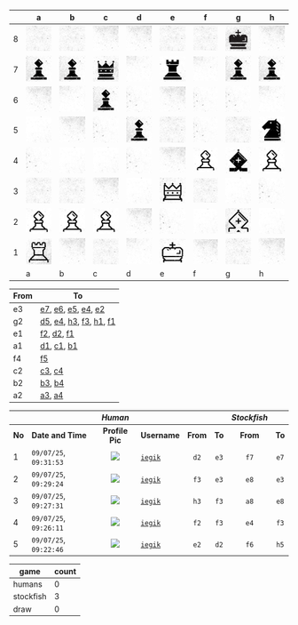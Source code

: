 |   | a | b | c | d | e | f | g | h |
|---|---|---|---|---|---|---|---|---|
| 8 | ![piece](./pieces/style-2/bg-4.jpg) | ![piece](./pieces/style-2/bg-4.jpg) | ![piece](./pieces/style-2/bg-5.jpg) | ![piece](./pieces/style-2/bg-5.jpg) | ![piece](./pieces/style-2/bg-4.jpg) | ![piece](./pieces/style-2/bg-4.jpg) | ![piece](./pieces/style-2/king-b.jpg) | ![piece](./pieces/style-2/bg-5.jpg) |
| 7 | ![piece](./pieces/style-2/pawn-b.jpg) | ![piece](./pieces/style-2/pawn-b.jpg) | ![piece](./pieces/style-2/queen-b.jpg) | ![piece](./pieces/style-2/bg-3.jpg) | ![piece](./pieces/style-2/rook-b.jpg) | ![piece](./pieces/style-2/bg-3.jpg) | ![piece](./pieces/style-2/pawn-b.jpg) | ![piece](./pieces/style-2/pawn-b.jpg) |
| 6 | ![piece](./pieces/style-2/bg-5.jpg) | ![piece](./pieces/style-2/bg-3.jpg) | ![piece](./pieces/style-2/pawn-b.jpg) | ![piece](./pieces/style-2/bg-2.jpg) | ![piece](./pieces/style-2/bg-5.jpg) | ![piece](./pieces/style-2/bg-2.jpg) | ![piece](./pieces/style-2/bg-2.jpg) | ![piece](./pieces/style-2/bg-3.jpg) |
| 5 | ![piece](./pieces/style-2/bg-1.jpg) | ![piece](./pieces/style-2/bg-5.jpg) | ![piece](./pieces/style-2/bg-2.jpg) | ![piece](./pieces/style-2/pawn-b.jpg) | ![piece](./pieces/style-2/bg-4.jpg) | ![piece](./pieces/style-2/bg-2.jpg) | ![piece](./pieces/style-2/bg-4.jpg) | ![piece](./pieces/style-2/knight-b.jpg) |
| 4 | ![piece](./pieces/style-2/bg-2.jpg) | ![piece](./pieces/style-2/bg-1.jpg) | ![piece](./pieces/style-2/bg-1.jpg) | ![piece](./pieces/style-2/bg-2.jpg) | ![piece](./pieces/style-2/bg-5.jpg) | ![piece](./pieces/style-2/pawn-w.jpg) | ![piece](./pieces/style-2/bishop-b.jpg) | ![piece](./pieces/style-2/pawn-w.jpg) |
| 3 | ![piece](./pieces/style-2/bg-4.jpg) | ![piece](./pieces/style-2/bg-4.jpg) | ![piece](./pieces/style-2/bg-5.jpg) | ![piece](./pieces/style-2/bg-1.jpg) | ![piece](./pieces/style-2/queen-w.jpg) | ![piece](./pieces/style-2/bg-4.jpg) | ![piece](./pieces/style-2/bg-1.jpg) | ![piece](./pieces/style-2/bg-2.jpg) |
| 2 | ![piece](./pieces/style-2/pawn-w.jpg) | ![piece](./pieces/style-2/pawn-w.jpg) | ![piece](./pieces/style-2/pawn-w.jpg) | ![piece](./pieces/style-2/bg-5.jpg) | ![piece](./pieces/style-2/bg-2.jpg) | ![piece](./pieces/style-2/bg-1.jpg) | ![piece](./pieces/style-2/bishop-w.jpg) | ![piece](./pieces/style-2/bg-1.jpg) |
| 1 | ![piece](./pieces/style-2/rook-w.jpg) | ![piece](./pieces/style-2/bg-5.jpg) | ![piece](./pieces/style-2/bg-4.jpg) | ![piece](./pieces/style-2/bg-3.jpg) | ![piece](./pieces/style-2/king-w.jpg) | ![piece](./pieces/style-2/bg-5.jpg) | ![piece](./pieces/style-2/bg-4.jpg) | ![piece](./pieces/style-2/bg-5.jpg) |
|   | a | b | c | d | e | f | g | h |


| From |  To  |
|------|------|
|  e3  | [e7](https://github.com/tanishq-singh-2407/readme-chess/issues/new?title=chess_move_e3e7&labels=make+move&body=Just+push+%27Submit+new+issue%27.+You+don%27t+need+to+do+anything+else.), [e6](https://github.com/tanishq-singh-2407/readme-chess/issues/new?title=chess_move_e3e6&labels=make+move&body=Just+push+%27Submit+new+issue%27.+You+don%27t+need+to+do+anything+else.), [e5](https://github.com/tanishq-singh-2407/readme-chess/issues/new?title=chess_move_e3e5&labels=make+move&body=Just+push+%27Submit+new+issue%27.+You+don%27t+need+to+do+anything+else.), [e4](https://github.com/tanishq-singh-2407/readme-chess/issues/new?title=chess_move_e3e4&labels=make+move&body=Just+push+%27Submit+new+issue%27.+You+don%27t+need+to+do+anything+else.), [e2](https://github.com/tanishq-singh-2407/readme-chess/issues/new?title=chess_move_e3e2&labels=make+move&body=Just+push+%27Submit+new+issue%27.+You+don%27t+need+to+do+anything+else.) |
|  g2  | [d5](https://github.com/tanishq-singh-2407/readme-chess/issues/new?title=chess_move_g2d5&labels=make+move&body=Just+push+%27Submit+new+issue%27.+You+don%27t+need+to+do+anything+else.), [e4](https://github.com/tanishq-singh-2407/readme-chess/issues/new?title=chess_move_g2e4&labels=make+move&body=Just+push+%27Submit+new+issue%27.+You+don%27t+need+to+do+anything+else.), [h3](https://github.com/tanishq-singh-2407/readme-chess/issues/new?title=chess_move_g2h3&labels=make+move&body=Just+push+%27Submit+new+issue%27.+You+don%27t+need+to+do+anything+else.), [f3](https://github.com/tanishq-singh-2407/readme-chess/issues/new?title=chess_move_g2f3&labels=make+move&body=Just+push+%27Submit+new+issue%27.+You+don%27t+need+to+do+anything+else.), [h1](https://github.com/tanishq-singh-2407/readme-chess/issues/new?title=chess_move_g2h1&labels=make+move&body=Just+push+%27Submit+new+issue%27.+You+don%27t+need+to+do+anything+else.), [f1](https://github.com/tanishq-singh-2407/readme-chess/issues/new?title=chess_move_g2f1&labels=make+move&body=Just+push+%27Submit+new+issue%27.+You+don%27t+need+to+do+anything+else.) |
|  e1  | [f2](https://github.com/tanishq-singh-2407/readme-chess/issues/new?title=chess_move_e1f2&labels=make+move&body=Just+push+%27Submit+new+issue%27.+You+don%27t+need+to+do+anything+else.), [d2](https://github.com/tanishq-singh-2407/readme-chess/issues/new?title=chess_move_e1d2&labels=make+move&body=Just+push+%27Submit+new+issue%27.+You+don%27t+need+to+do+anything+else.), [f1](https://github.com/tanishq-singh-2407/readme-chess/issues/new?title=chess_move_e1f1&labels=make+move&body=Just+push+%27Submit+new+issue%27.+You+don%27t+need+to+do+anything+else.) |
|  a1  | [d1](https://github.com/tanishq-singh-2407/readme-chess/issues/new?title=chess_move_a1d1&labels=make+move&body=Just+push+%27Submit+new+issue%27.+You+don%27t+need+to+do+anything+else.), [c1](https://github.com/tanishq-singh-2407/readme-chess/issues/new?title=chess_move_a1c1&labels=make+move&body=Just+push+%27Submit+new+issue%27.+You+don%27t+need+to+do+anything+else.), [b1](https://github.com/tanishq-singh-2407/readme-chess/issues/new?title=chess_move_a1b1&labels=make+move&body=Just+push+%27Submit+new+issue%27.+You+don%27t+need+to+do+anything+else.) |
|  f4  | [f5](https://github.com/tanishq-singh-2407/readme-chess/issues/new?title=chess_move_f4f5&labels=make+move&body=Just+push+%27Submit+new+issue%27.+You+don%27t+need+to+do+anything+else.) |
|  c2  | [c3](https://github.com/tanishq-singh-2407/readme-chess/issues/new?title=chess_move_c2c3&labels=make+move&body=Just+push+%27Submit+new+issue%27.+You+don%27t+need+to+do+anything+else.), [c4](https://github.com/tanishq-singh-2407/readme-chess/issues/new?title=chess_move_c2c4&labels=make+move&body=Just+push+%27Submit+new+issue%27.+You+don%27t+need+to+do+anything+else.) |
|  b2  | [b3](https://github.com/tanishq-singh-2407/readme-chess/issues/new?title=chess_move_b2b3&labels=make+move&body=Just+push+%27Submit+new+issue%27.+You+don%27t+need+to+do+anything+else.), [b4](https://github.com/tanishq-singh-2407/readme-chess/issues/new?title=chess_move_b2b4&labels=make+move&body=Just+push+%27Submit+new+issue%27.+You+don%27t+need+to+do+anything+else.) |
|  a2  | [a3](https://github.com/tanishq-singh-2407/readme-chess/issues/new?title=chess_move_a2a3&labels=make+move&body=Just+push+%27Submit+new+issue%27.+You+don%27t+need+to+do+anything+else.), [a4](https://github.com/tanishq-singh-2407/readme-chess/issues/new?title=chess_move_a2a4&labels=make+move&body=Just+push+%27Submit+new+issue%27.+You+don%27t+need+to+do+anything+else.) |


|||_Human_||||_Stockfish_||
|-|-|:-:|-|:-:|:-:|:-:|:-:|
|**No**|**Date and Time**|**Profile Pic**|**Username**|**From**|**To**|**From**|**To**|
|1|`09/07/25`, `09:31:53`|<img src="https://github.com/iegik.png" height="50px" /> | [`iegik`](https://github.com/iegik)|`d2`|`e3`|`f7`|`e7`|
|2|`09/07/25`, `09:29:24`|<img src="https://github.com/iegik.png" height="50px" /> | [`iegik`](https://github.com/iegik)|`f3`|`e3`|`e8`|`e3`|
|3|`09/07/25`, `09:27:31`|<img src="https://github.com/iegik.png" height="50px" /> | [`iegik`](https://github.com/iegik)|`h3`|`f3`|`a8`|`e8`|
|4|`09/07/25`, `09:26:11`|<img src="https://github.com/iegik.png" height="50px" /> | [`iegik`](https://github.com/iegik)|`f2`|`f3`|`e4`|`f3`|
|5|`09/07/25`, `09:22:46`|<img src="https://github.com/iegik.png" height="50px" /> | [`iegik`](https://github.com/iegik)|`e2`|`d2`|`f6`|`h5`|


| game | count |
|------|-------|
| humans | 0 |
| stockfish | 3 |
| draw | 0 |


